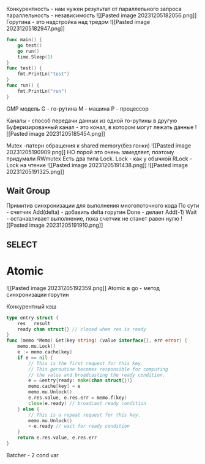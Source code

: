 Конкурентность - нам нужен результат от параллельного запроса
параллельность - независимость
![[Pasted image 20231205182056.png]]
Горутина - это надстройка над тредом
![[Pasted image 20231205182947.png]]
```go 
func main() {
	go test()
	go run()
	time.Sleep(1)
}
func test() {
	fmt.PrintLn("test")
}
func run() {
	fmt.PrintLn("run")
}
```

GMP модель
G - го-рутина
M - машина 
P - процессор

Каналы - способ передачи данных из одной го-рутины в другую
Буферизированный канал - это конал, в котором могут лежать данные
![[Pasted image 20231205185454.png]]

Mutex -патерн обращения к shared memory(без гонки)
![[Pasted image 20231205190909.png]]
НО порой это очень замедляет, поэтому придумали RWmutex
Есть два типа Lock.
Lock - как у обычной
RLock - Lock на чтение
![[Pasted image 20231205191438.png]]
![[Pasted image 20231205191325.png]]
## Wait Group
Примитив синхронизации для выполнения многопоточного кода
По сути - счетчик
Add(delta) - добавить delta горутин
Done - делает Add(-1)
Wait - останавливает выполнение, пока счетчик не станет равен нулю
![[Pasted image 20231205191910.png]]

## SELECT
# Atomic
![[Pasted image 20231205192359.png]]
Atomic в go - метод синхронизации горутин


Конкурентный кэш
```go
type entry struct {
    res   result
    ready chan struct{} // closed when res is ready
}
func (memo *Memo) Get(key string) (value interface{}, err error) {
    memo.mu.Lock()
    e := memo.cache[key]
    if e == nil {
        // This is the first request for this key.
        // This goroutine becomes responsible for computing
        // the value and broadcasting the ready condition.
        e = &entry{ready: make(chan struct{})}
        memo.cache[key] = e
        memo.mu.Unlock()
        e.res.value, e.res.err = memo.f(key)
        close(e.ready) // broadcast ready condition
    } else {
        // This is a repeat request for this key.
        memo.mu.Unlock()
        <-e.ready // wait for ready condition
    }
    return e.res.value, e.res.err
}
```

Batcher - 2 cond var
